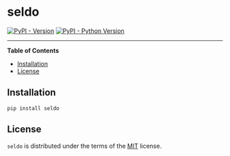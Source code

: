 # seldo

[![PyPI - Version](https://img.shields.io/pypi/v/seldo.svg)](https://pypi.org/project/seldo)
[![PyPI - Python Version](https://img.shields.io/pypi/pyversions/seldo.svg)](https://pypi.org/project/seldo)

-----

**Table of Contents**

- [Installation](#installation)
- [License](#license)

## Installation

```console
pip install seldo
```

## License

`seldo` is distributed under the terms of the [MIT](https://spdx.org/licenses/MIT.html) license.
